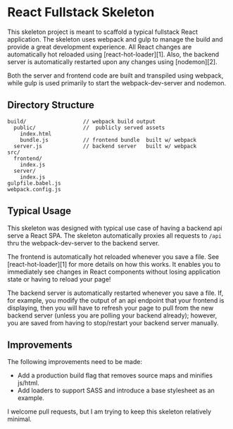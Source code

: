 React Fullstack Skeleton
========================

This skeleton project is meant to scaffold a typical fullstack React application.
The skeleton uses webpack and gulp to manage the build and provide a great
development experience. All React changes are automatically hot reloaded
using [react-hot-loader][1]. Also, the backend server is automatically
restarted upon any changes using [nodemon][2].

Both the server and frontend code are built and transpiled using webpack, while
gulp is used primarily to start the webpack-dev-server and nodemon.

## Directory Structure

```
build/                  // webpack build output
  public/               //  publicly served assets
    index.html
    bundle.js           // frontend bundle  built w/ webpack
  server.js             // backend server   built w/ webpack
src/
  frontend/
    index.js
  server/
    index.js
gulpfile.babel.js
webpack.config.js
```

## Typical Usage

This skeleton was designed with typical use case of having a backend api serve
a React SPA. The skeleton automatically proxies all requests to `/api` thru
the webpack-dev-server to the backend server.

The frontend is automatically hot reloaded whenever you save a file. See
[react-hot-loader][1] for more details on how this works. It enables you to
immediately see changes in React components without losing application state
or having to reload your page!

The backend server is automatically restarted whenever you save a file.
If, for example, you modify the output of an api endpoint that your frontend
is displaying, then you will have to refresh your page to pull from the new
backend server (unless you are polling your backend already); however, you
are saved from having to stop/restart your backend server manually.

## Improvements

The following improvements need to be made:

  * Add a production build flag that removes source maps and minifies js/html.
  * Add loaders to support SASS and introduce a base stylesheet as an example.

I welcome pull requests, but I am trying to keep this skeleton relatively minimal.